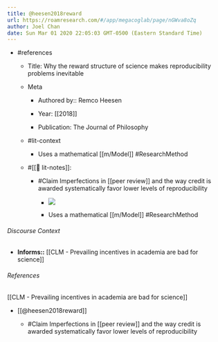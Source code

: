 ```yaml
---
title: @heesen2018reward
url: https://roamresearch.com/#/app/megacoglab/page/nGWva8oZq
author: Joel Chan
date: Sun Mar 01 2020 22:05:03 GMT-0500 (Eastern Standard Time)
---
```


- #references

    - Title: Why the reward structure of science makes reproducibility problems inevitable

    - Meta

        - Authored by::  Remco Heesen

        - Year: [[2018]]

        - Publication: The Journal of Philosophy

    - #lit-context

        - Uses a mathematical [[m/Model]] #ResearchMethod

    - #[[📝 lit-notes]]:

        - #Claim Imperfections in [[peer review]] and the way credit is awarded systematically favor lower levels of reproducibility

            - ![](https://firebasestorage.googleapis.com/v0/b/firescript-577a2.appspot.com/o/imgs%2Fapp%2Fmegacoglab%2F2mohnGmUFT?alt=media&token=4a251260-048b-41d9-a0c8-3d95def4d986)

            - Uses a mathematical [[m/Model]] #ResearchMethod

###### Discourse Context

- **Informs::** [[CLM - Prevailing incentives in academia are bad for science]]

###### References

[[CLM - Prevailing incentives in academia are bad for science]]

- [[@heesen2018reward]]

    - #Claim Imperfections in [[peer review]] and the way credit is awarded systematically favor lower levels of reproducibility
